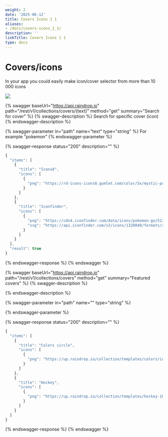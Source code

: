 ```yaml
---
weight: 2
date: '2025-06-12'
title: Covers Icons 1 1
aliases:
- /docs/covers-icons_1_1/
description: ''
linkTitle: Covers Icons 1 1
type: docs
---
```


# Covers/icons

In your app you could easily make icon/cover selector from more than 10 000 icons

![](../../.gitbook/assets/icon-finder.png)

{% swagger baseUrl="https://api.raindrop.io" path="/rest/v1/collections/covers/{text}" method="get" summary="Search for cover" %}
{% swagger-description %}
Search for specific cover (icon)
{% endswagger-description %}

{% swagger-parameter in="path" name="text" type="string" %}
For example "pokemon"
{% endswagger-parameter %}

{% swagger-response status="200" description="" %}
```javascript
{
  "items": [
    {
      "title": "Icons8",
      "icons": [
        {
          "png": "https://rd-icons-icons8.gumlet.com/color/5x/mystic-pokemon.png?fill-color=transparent"
        }
      ]
    },
    {
      "title": "Iconfinder",
      "icons": [
        {
          "png": "https://cdn4.iconfinder.com/data/icons/pokemon-go/512/Pokemon_Go-01-128.png",
          "svg": "https://api.iconfinder.com/v2/icons/1320040/formats/svg/1760420/download"
        }
      ]
    }
  ],
  "result": true
}
```
{% endswagger-response %}
{% endswagger %}

{% swagger baseUrl="https://api.raindrop.io" path="/rest/v1/collections/covers" method="get" summary="Featured covers" %}
{% swagger-description %}

{% endswagger-description %}

{% swagger-parameter in="path" name="" type="string" %}

{% endswagger-parameter %}

{% swagger-response status="200" description="" %}
```javascript
{
  "items": [
    {
      "title": "Colors circle",
      "icons": [
        {
          "png": "https://up.raindrop.io/collection/templates/colors/ios1.png"
        }
      ]
    },
    {
      "title": "Hockey",
      "icons": [
        {
          "png": "https://up.raindrop.io/collection/templates/hockey-18/12i.png"
        }
      ]
    }
  ]
}
```
{% endswagger-response %}
{% endswagger %}
